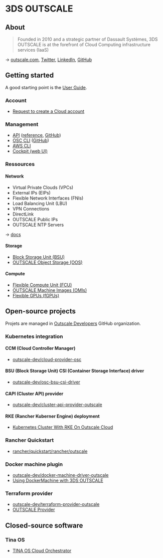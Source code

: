 # 3DS OUTSCALE

## About

> Founded in 2010 and a strategic partner of Dassault Systèmes, 3DS OUTSCALE is at the forefront of Cloud Computing infrastructure services (IaaS)

→ [outscale.com](https://outscale.com/), [Twitter](https://twitter.com/outscale), [LinkedIn](https://www.linkedin.com/company/outscale/), [GitHub](https://github.com/outscale)

## Getting started

A good starting point is the [User Guide](https://docs.outscale.com/userguide).

### Account

* [Request to create a Cloud account](https://en.outscale.com/request-to-create-a-cloud-account/)

### Management

* [API](https://docs.outscale.com/api) ([reference](https://docs.outscale.com/en/userguide/OUTSCALE-APIs-Reference.html), [GitHub](https://github.com/outscale/osc-api))
* [OSC CLI](https://docs.outscale.com/en/userguide/Installing-and-Configuring-OSC-CLI.html) ([GitHub](https://github.com/outscale/osc-cli))
* [AWS CLI](https://docs.outscale.com/en/userguide/Installing-and-Configuring-AWS-CLI.html)
* [Cockpit (web UI)](https://docs.outscale.com/en/userguide/About-Cockpit.html)

### Ressources

#### Network

* Virtual Private Clouds (VPCs)
* External IPs (EIPs)
* Flexible Network Interfaces (FNIs)
* Load Balancing Unit (LBU)
* VPN Connections
* DirectLink
* OUTSCALE Public IPs
* OUTSCALE NTP Servers

→ [docs](https://docs.outscale.com/en/userguide/Network-and-Security.html)

#### Storage

* [Block Storage Unit (BSU)](https://docs.outscale.com/en/userguide/Block-Storage-Unit-(BSU).html)
* [OUTSCALE Object Storage (OOS)](https://docs.outscale.com/en/userguide/OUTSCALE-Object-Storage-(OOS).html)

#### Compute

* [Flexible Compute Unit (FCU)](https://docs.outscale.com/en/userguide/Flexible-Compute-Unit-(FCU).html)
* [OUTSCALE Machine Images (OMIs)](https://docs.outscale.com/en/userguide/OUTSCALE-Machine-Images-(OMIs).html)
* [Flexible GPUs (fGPUs)](https://docs.outscale.com/en/userguide/Flexible-GPUs-(fGPUs).html)

## Open-source projects

Projets are managed in [Outscale Developers](https://github.com/outscale-dev) GitHub organization.

### Kubernetes integration

#### CCM (Cloud Controller Manager)

* [outscale-dev/cloud-provider-osc](https://github.com/outscale-dev/cloud-provider-osc)

#### BSU (Block Storage Unit) CSI (Container Storage Interface) driver

* [outscale-dev/osc-bsu-csi-driver](https://github.com/outscale-dev/osc-bsu-csi-driver)

#### CAPI (Cluster API) provider

* [outscale-dev/cluster-api-provider-outscale](https://github.com/outscale-dev/cluster-api-provider-outscale)

#### RKE (Rancher Kuberner Engine) deployment

* [Kubernetes Cluster With RKE On Outscale Cloud](https://github.com/outscale-dev/osc-k8s-rke-cluster)

### Rancher Quickstart

* [rancher/quickstart/rancher/outscale](https://github.com/rancher/quickstart/tree/master/rancher/outscale)

### Docker machine plugin

* [outscale-dev/docker-machine-driver-outscale](https://github.com/outscale-dev/docker-machine-driver-outscale)
* [Using DockerMachine with 3DS OUTSCALE](https://docs.outscale.com/en/userguide/Using-DockerMachine-with-3DS-OUTSCALE.html)

### Terraform provider

* [outscale-dev/terraform-provider-outscale](https://github.com/outscale-dev/terraform-provider-outscale)
* [OUTSCALE Provider](https://registry.terraform.io/providers/outscale-dev/outscale/latest/docs)

## Closed-source software

### Tina OS

* [TINA OS Cloud Orchestrator](https://en.outscale.com/pourquoi-outscale/tina-os-cloud-orchestrator/)
